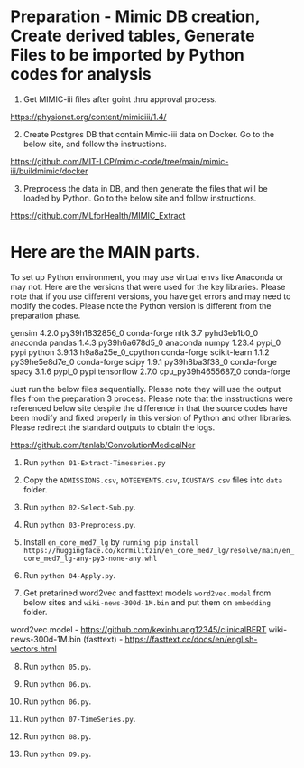 # Preparation - Mimic DB creation, Create derived tables, Generate Files to be imported by Python codes for analysis


1. Get MIMIC-iii files after goint thru approval process.

https://physionet.org/content/mimiciii/1.4/


2. Create Postgres DB that contain Mimic-iii data on Docker.  Go to the below site, and follow the instructions.

https://github.com/MIT-LCP/mimic-code/tree/main/mimic-iii/buildmimic/docker


3.  Preprocess the data in DB, and then generate the files that will be loaded by Python.  Go to the below site and follow instructions.

https://github.com/MLforHealth/MIMIC_Extract



# Here are the MAIN parts.


To set up Python environment, you may use virtual envs like Anaconda or may not.  Here are the versions that were used for the key libraries.  Please note that if you use different versions, you have get errors and may need to modify the codes.  Please note the Python version is different from the preparation phase.

gensim                    4.2.0            py39h1832856_0    conda-forge
nltk                      3.7                pyhd3eb1b0_0    anaconda
pandas                    1.4.3            py39h6a678d5_0    anaconda
numpy                     1.23.4                   pypi_0    pypi
python                    3.9.13          h9a8a25e_0_cpython    conda-forge
scikit-learn              1.1.2            py39he5e8d7e_0    conda-forge
scipy                     1.9.1            py39h8ba3f38_0    conda-forge
spacy                     3.1.6                    pypi_0    pypi
tensorflow                2.7.0           cpu_py39h4655687_0    conda-forge

Just run the below files sequentially.  Please note they will use the output files from the preparation 3 process.  Please note that the insstructions were referenced below site despite the difference in that the source codes have been modify and fixed properly in this version of Python and other libraries.  Please redirect the standard outputs to obtain the logs.

https://github.com/tanlab/ConvolutionMedicalNer

1. Run `python 01-Extract-Timeseries.py`

2. Copy the `ADMISSIONS.csv`, `NOTEEVENTS.csv`, `ICUSTAYS.csv` files into `data` folder.

3. Run `python 02-Select-Sub.py`.

4. Run `python 03-Preprocess.py`.

5. Install  `en_core_med7_lg` by `running pip install https://huggingface.co/kormilitzin/en_core_med7_lg/resolve/main/en_core_med7_lg-any-py3-none-any.whl`

6. Run `python 04-Apply.py`.

7. Get pretarined word2vec and fasttext models `word2vec.model` from below sites and `wiki-news-300d-1M.bin` and put them on `embedding` folder.

word2vec.model - https://github.com/kexinhuang12345/clinicalBERT
wiki-news-300d-1M.bin (fasttext) - https://fasttext.cc/docs/en/english-vectors.html

8. Run `python 05.py`.

9. Run `python 06.py`.

10. Run `python 06.py`.

11. Run `python 07-TimeSeries.py`.

12. Run `python 08.py`.

13. Run `python 09.py`.